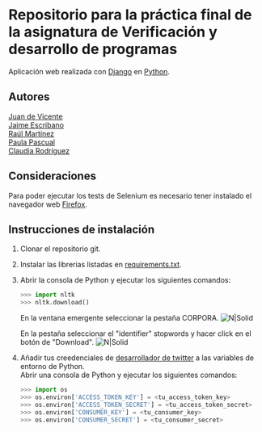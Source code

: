 # Repositorio para la práctica final de la asignatura de Verificación y desarrollo de programas
Aplicación web realizada con [Django](https://www.djangoproject.com/) en [Python](https://www.python.org/).
## Autores
[Juan de Vicente](https://github.com/juanDeVicente)<br>
[Jaime Escribano](https://github.com/JaimeEscribano)<br>
[Raúl Martínez](https://github.com/Ayato27)<br>
[Paula Pascual](https://github.com/PaulaPascual)<br>
[Claudia Rodríguez](https://github.com/ClaudiaRodriguezM)<br>
## Consideraciones
Para poder ejecutar los tests de Selenium es necesario tener instalado el navegador web [Firefox](https://www.mozilla.org/firefox/new/).
## Instrucciones de instalación
1. Clonar el repositorio git.
2. Instalar las librerias listadas en [requirements.txt](https://github.com/juanDeVicente/get_last_50_tweets/blob/master/requirements.txt).
3. Abrir la consola de Python y ejecutar los siguientes comandos:
    ```python
    >>> import nltk
    >>> nltk.download()
    ```
    En la ventana emergente seleccionar la pestaña CORPORA.
    ![N|Solid](https://jantoniomora.files.wordpress.com/2017/08/screenshot-43.png)
    
    En la pestaña seleccionar el "identifier" stopwords y hacer click en el botón de "Download".
    ![N|Solid](https://jantoniomora.files.wordpress.com/2017/08/screenshot-44.png)
4. Añadir tus creedenciales de [desarrollador de twitter](https://developer.twitter.com/en/apply-for-access) a las variables de entorno de Python.<br>
    Abrir una consola de Python y ejecutar los siguientes comandos:
    ```python
    >>> import os
    >>> os.environ['ACCESS_TOKEN_KEY'] = <tu_access_token_key> 
    >>> os.environ['ACCESS_TOKEN_SECRET'] = <tu_access_token_secret> 
    >>> os.environ['CONSUMER_KEY'] = <tu_consumer_key>
    >>> os.environ['CONSUMER_SECRET'] = <tu_consumer_secret>
    ```


